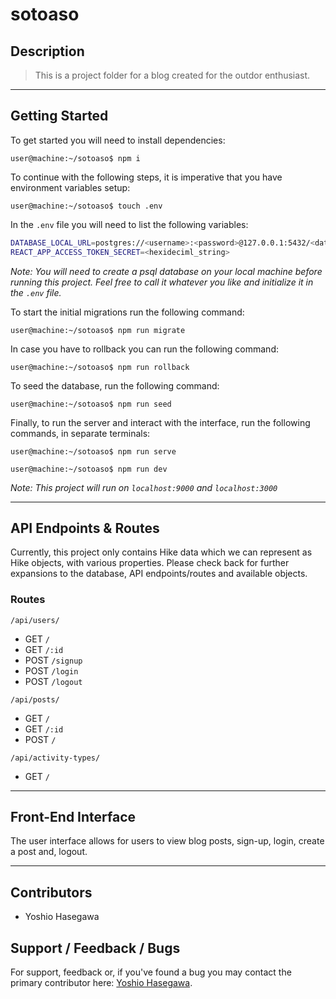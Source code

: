 # sotoaso


## Description
> This is a project folder for a blog created for the outdor enthusiast.

___
## Getting Started

To get started you will need to install dependencies:
```console
user@machine:~/sotoaso$ npm i 
```

To continue with the following steps, it is imperative that you have environment variables setup:
```console
user@machine:~/sotoaso$ touch .env
```
In the `.env` file you will need to list the following variables:
```bash
DATABASE_LOCAL_URL=postgres://<username>:<password>@127.0.0.1:5432/<database_name>
REACT_APP_ACCESS_TOKEN_SECRET=<hexideciml_string>
```
*Note: You will need to create a psql database on your local machine before running this project. Feel free to call it whatever you like and initialize it in the `.env` file.*

To start the initial migrations run the following command:
```console
user@machine:~/sotoaso$ npm run migrate
```

In case you have to rollback you can run the following command: 
```console
user@machine:~/sotoaso$ npm run rollback
```

To seed the database, run the following command:
```console
user@machine:~/sotoaso$ npm run seed
```

Finally, to run the server and interact with the interface, run the following commands, in separate terminals:
```console
user@machine:~/sotoaso$ npm run serve
```
```console
user@machine:~/sotoaso$ npm run dev
```
*Note: This project will run on `localhost:9000` and `localhost:3000`*

___
## API Endpoints & Routes
Currently, this project only contains Hike data which we can represent as Hike objects, with various properties. Please check back for further expansions to the database, API endpoints/routes and available objects.

### Routes
```/api/users/```
- GET ```/```
- GET ```/:id```
- POST ```/signup```
- POST ```/login```
- POST ```/logout```

```/api/posts/```
- GET ```/```
- GET ```/:id```
- POST ```/```

```/api/activity-types/```
- GET ```/```

___
## Front-End Interface
The user interface allows for users to view blog posts, sign-up, login, create a post and, logout.
___
## Contributors
* Yoshio Hasegawa


## Support / Feedback / Bugs
For support, feedback or, if you've found a bug you may contact the primary contributor here: [Yoshio Hasegawa](mailto:yoshio.seisuke.hasegawa@gmail.com).
